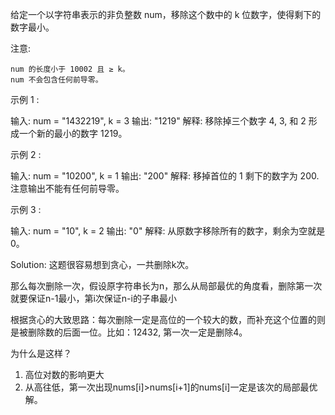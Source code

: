 给定一个以字符串表示的非负整数 num，移除这个数中的 k 位数字，使得剩下的数字最小。

注意:

    num 的长度小于 10002 且 ≥ k。
    num 不会包含任何前导零。

示例 1 :

输入: num = "1432219", k = 3
输出: "1219"
解释: 移除掉三个数字 4, 3, 和 2 形成一个新的最小的数字 1219。

示例 2 :

输入: num = "10200", k = 1
输出: "200"
解释: 移掉首位的 1 剩下的数字为 200. 注意输出不能有任何前导零。

示例 3 :

输入: num = "10", k = 2
输出: "0"
解释: 从原数字移除所有的数字，剩余为空就是0。

Solution:
这题很容易想到贪心，一共删除k次。

那么每次删除一次，假设原字符串长为n，那么从局部最优的角度看，删除第一次就要保证n-1最小，第i次保证n-i的子串最小

根据贪心的大致思路：每次删除一定是高位的一个较大的数，而补充这个位置的则是被删除数的后面一位。比如：12432, 第一次一定是删除4。

为什么是这样？

1. 高位对数的影响更大
2. 从高往低，第一次出现nums[i]>nums[i+1]的nums[i]一定是该次的局部最优解。


